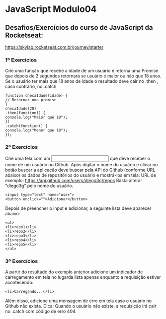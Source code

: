 # JavaScript Modulo04
## Desafios/Exercícios do curso de JavaScript da Rocketseat:
https://skylab.rocketseat.com.br/journey/starter  

### 1º Exercícios
Crie uma função que recebe a idade de um usuário e retorna uma Promise que depois de 2
segundos retornará se usuário é maior ou não que 18 anos. Se o usuário ter mais que 18 anos de
idade o resultado deve cair no .then , caso contrário, no .catch
```
function checaIdade(idade) {
// Retornar uma promise
}
checaIdade(20)
.then(function() {
console.log("Maior que 18");
})
.catch(function() {
console.log("Menor que 18");
});
```
### 2º Exercícios
Crie uma tela com um <input> que deve receber o nome de um usuário no Github. Após digitar o
nome do usuário e clicar no botão buscar a aplicação deve buscar pela API do Github (conforme
URL abaixo) os dados de repositórios do usuário e mostrá-los em tela:
URL de exemplo: https://api.github.com/users/diego3g/repos
Basta alterar "diego3g" pelo nome do usuário.
```
<input type="text" name="user">
<button onclick="">Adicionar</button>
```
Depois de preencher o input e adicionar, a seguinte lista deve aparecer abaixo:
```
<ul>
<li>repo1</li>
<li>repo2</li>
<li>repo3</li>
<li>repo4</li>
<li>repo5</li>
</ul>
```
### 3º Exercícios
A partir do resultado do exemplo anterior adicione um indicador de carregamento em tela no lugarda lista apenas enquanto a requisição estiver acontecendo:
```
<li>Carregando...</li>
```
Além disso, adicione uma mensagem de erro em tela caso o usuário no Github não exista.
Dica: Quando o usuário não existe, a requisição irá cair no .catch com código de erro 404.
